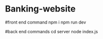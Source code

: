 ﻿# Banking-website
 #front end command
 npm i
 npm run dev

 #back end commands
cd server
node index.js
